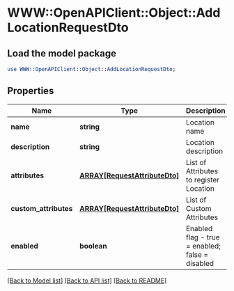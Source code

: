 # WWW::OpenAPIClient::Object::AddLocationRequestDto

## Load the model package
```perl
use WWW::OpenAPIClient::Object::AddLocationRequestDto;
```

## Properties
Name | Type | Description | Notes
------------ | ------------- | ------------- | -------------
**name** | **string** | Location name | 
**description** | **string** | Location description | [optional] 
**attributes** | [**ARRAY[RequestAttributeDto]**](RequestAttributeDto.md) | List of Attributes to register Location | 
**custom_attributes** | [**ARRAY[RequestAttributeDto]**](RequestAttributeDto.md) | List of Custom Attributes | [optional] 
**enabled** | **boolean** | Enabled flag - true &#x3D; enabled; false &#x3D; disabled | [optional] [default to false]

[[Back to Model list]](../README.md#documentation-for-models) [[Back to API list]](../README.md#documentation-for-api-endpoints) [[Back to README]](../README.md)


